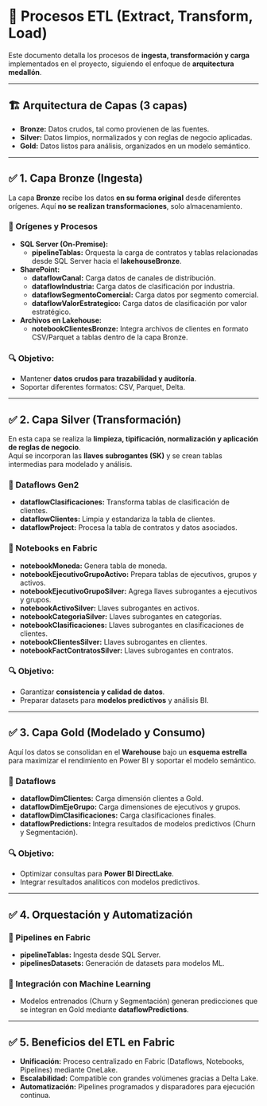 # 🔄 Procesos ETL (Extract, Transform, Load)

Este documento detalla los procesos de **ingesta, transformación y carga** implementados en el proyecto, siguiendo el enfoque de **arquitectura medallón**.

---

## 🏗 Arquitectura de Capas (3 capas)
- **Bronze:** Datos crudos, tal como provienen de las fuentes.
- **Silver:** Datos limpios, normalizados y con reglas de negocio aplicadas.
- **Gold:** Datos listos para análisis, organizados en un modelo semántico.

---

## ✅ 1. Capa Bronze (Ingesta)

La capa **Bronze** recibe los datos **en su forma original** desde diferentes orígenes. Aquí **no se realizan transformaciones**, solo almacenamiento.

### 🔹 Orígenes y Procesos
- **SQL Server (On-Premise):**
  - **pipelineTablas:** Orquesta la carga de contratos y tablas relacionadas desde SQL Server hacia el **lakehouseBronze**.
- **SharePoint:**
  - **dataflowCanal:** Carga datos de canales de distribución.
  - **dataflowIndustria:** Carga datos de clasificación por industria.
  - **dataflowSegmentoComercial:** Carga datos por segmento comercial.
  - **dataflowValorEstrategico:** Carga datos de clasificación por valor estratégico.
- **Archivos en Lakehouse:**
  - **notebookClientesBronze:** Integra archivos de clientes en formato CSV/Parquet a tablas dentro de la capa Bronze.

### 🔍 Objetivo:
- Mantener **datos crudos para trazabilidad y auditoría**.
- Soportar diferentes formatos: CSV, Parquet, Delta.

---

## ✅ 2. Capa Silver (Transformación)

En esta capa se realiza la **limpieza, tipificación, normalización y aplicación de reglas de negocio**.  
Aquí se incorporan las **llaves subrogantes (SK)** y se crean tablas intermedias para modelado y análisis.

### 🔹 Dataflows Gen2
- **dataflowClasificaciones:** Transforma tablas de clasificación de clientes.
- **dataflowClientes:** Limpia y estandariza la tabla de clientes.
- **dataflowProject:** Procesa la tabla de contratos y datos asociados.

### 🔹 Notebooks en Fabric
- **notebookMoneda:** Genera tabla de moneda.
- **notebookEjecutivoGrupoActivo:** Prepara tablas de ejecutivos, grupos y activos.
- **notebookEjecutivoGrupoSilver:** Agrega llaves subrogantes a ejecutivos y grupos.
- **notebookActivoSilver:** Llaves subrogantes en activos.
- **notebookCategoriaSilver:** Llaves subrogantes en categorías.
- **notebookClasificaciones:** Llaves subrogantes en clasificaciones de clientes.
- **notebookClientesSilver:** Llaves subrogantes en clientes.
- **notebookFactContratosSilver:** Llaves subrogantes en contratos.

### 🔍 Objetivo:
- Garantizar **consistencia y calidad de datos**.
- Preparar datasets para **modelos predictivos** y análisis BI.

---

## ✅ 3. Capa Gold (Modelado y Consumo)

Aquí los datos se consolidan en el **Warehouse** bajo un **esquema estrella** para maximizar el rendimiento en Power BI y soportar el modelo semántico.

### 🔹 Dataflows
- **dataflowDimClientes:** Carga dimensión clientes a Gold.
- **dataflowDimEjeGrupo:** Carga dimensiones de ejecutivos y grupos.
- **dataflowDimClasificaciones:** Carga clasificaciones finales.
- **dataflowPredictions:** Integra resultados de modelos predictivos (Churn y Segmentación).

### 🔍 Objetivo:
- Optimizar consultas para **Power BI DirectLake**.
- Integrar resultados analíticos con modelos predictivos.

---

## ✅ 4. Orquestación y Automatización

### 🔹 Pipelines en Fabric
- **pipelineTablas:** Ingesta desde SQL Server.
- **pipelinesDatasets:** Generación de datasets para modelos ML.

### 🔹 Integración con Machine Learning
- Modelos entrenados (Churn y Segmentación) generan predicciones que se integran en Gold mediante **dataflowPredictions**.

---

## ✅ 5. Beneficios del ETL en Fabric
- **Unificación:** Proceso centralizado en Fabric (Dataflows, Notebooks, Pipelines) mediante OneLake.
- **Escalabilidad:** Compatible con grandes volúmenes gracias a Delta Lake.
- **Automatización:** Pipelines programados y disparadores para ejecución continua.
